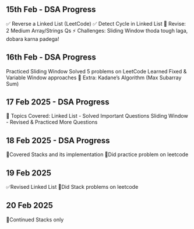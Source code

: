 ## 15th Feb - DSA Progress
✅ Reverse a Linked List (LeetCode)
✅ Detect Cycle in Linked List
🔄 Revise: 2 Medium Array/Strings Qs
⚡ Challenges: Sliding Window thoda tough laga, dobara karna padega!
## 16th Feb - DSA Progress
Practiced Sliding Window
Solved 5 problems on LeetCode
Learned Fixed & Variable Window approaches
🚀 Extra: Kadane’s Algorithm (Max Subarray Sum)
## 17 Feb 2025 - DSA Progress
🔹 Topics Covered: Linked List - Solved Important Questions Sliding Window - Revised & Practiced More Questions
## 18 Feb 2025 - DSA Progress
🔹Covered Stacks and its implementation
🔹Did practice problem on leetcode
## 19 Feb 2025 
✅Revised Linked List
🔹Did Stack problems on leetcode
## 20 Feb 2025
🔹Continued Stacks only

